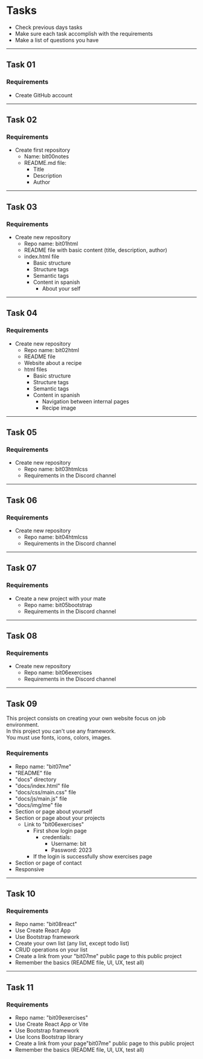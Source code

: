 # Tasks
- Check previous days tasks
- Make sure each task accomplish with the requirements
- Make a list of questions you have
---
## Task 01
### Requirements
- Create GitHub account
---
## Task 02
### Requirements
* Create first repository
  - Name: bit00notes
  * README.md file:
    - Title
    - Description
    - Author
---
## Task 03
### Requirements
* Create new repository
	- Repo name: bit01html
	- README file with basic content (title, description, author)
	* index.html file
		- Basic structure
		- Structure tags
		- Semantic tags
		* Content in spanish
			- About your self
---
## Task 04
### Requirements
* Create new repository
  - Repo name: bit02html
  - README file
  - Website about a recipe
  * html files
    - Basic structure
    - Structure tags
    - Semantic tags
    * Content in spanish
      - Navigation between internal pages
      - Recipe image
---
## Task 05
### Requirements
* Create new repository
  - Repo name: bit03htmlcss
  - Requirements in the Discord channel
---
## Task 06
### Requirements
* Create new repository
  - Repo name: bit04htmlcss
  - Requirements in the Discord channel
---
## Task 07
### Requirements
* Create a new project with your mate
  - Repo name: bit05bootstrap
  - Requirements in the Discord channel
---
## Task 08
### Requirements
* Create new repository
  - Repo name: bit06exercises
  - Requirements in the Discord channel
---
## Task 09
This project consists on creating your own website focus on job environment.  
In this project you can't use any framework.  
You must use fonts, icons, colors, images.
### Requirements
- Repo name: "bit07me"
- "README" file
- "docs" directory
- "docs/index.html" file
- "docs/css/main.css" file
- "docs/js/main.js" file
- "docs/img/me" file
- Section or page about yourself
- Section or page about your projects
  * Link to "bit06exercises"
    * First show login page
      * credentials:
        -  Username: bit
        -  Password: 2023
    - If the login is successfully show exercises page
- Section or page of contact
- Responsive
---
## Task 10
### Requirements
- Repo name: "bit08react"
- Use Create React App
- Use Bootstrap framework
- Create your own list (any list, except todo list)
- CRUD operations on your list
- Create a link from your "bit07me" public page to this public project
- Remember the basics (README file, UI, UX, test all)
---
## Task 11
### Requirements
- Repo name: "bit09exercises"
- Use Create React App or Vite
- Use Bootstrap framework
- Use Icons Bootstrap library
- Create a link from your page"bit07me" public page to this public project
- Remember the basics (README file, UI, UX, test all)
